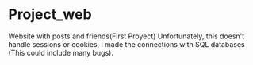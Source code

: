 # Project_web
Website with posts and friends(First Proyect)
Unfortunately, this doesn't handle sessions or cookies, i made the connections with SQL databases (This could include many bugs).
